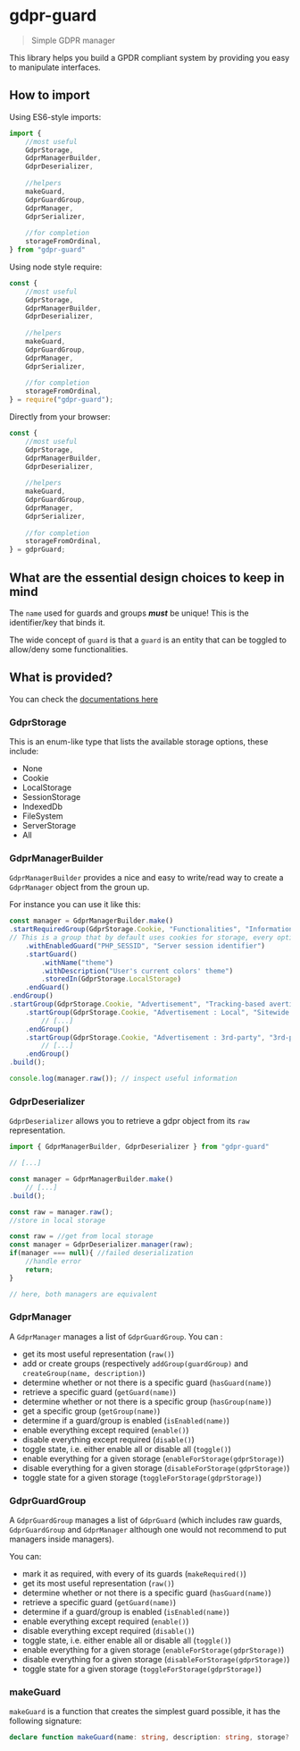 # gdpr-guard
> Simple GDPR manager

This library helps you build a GPDR compliant system by providing you easy to manipulate interfaces.

## How to import
Using ES6-style imports:
```javascript
import {
    //most useful
    GdprStorage,
    GdprManagerBuilder,
    GdprDeserializer,
    
    //helpers
    makeGuard,
    GdprGuardGroup,
    GdprManager,
    GdprSerializer,
    
    //for completion
    storageFromOrdinal,
} from "gdpr-guard"
```

Using node style require:
```javascript
const {
    //most useful
    GdprStorage,
    GdprManagerBuilder,
    GdprDeserializer,
    
    //helpers
    makeGuard,
    GdprGuardGroup,
    GdprManager,
    GdprSerializer,
    
    //for completion
    storageFromOrdinal,
} = require("gdpr-guard");
```

Directly from your browser:
```javascript
const {
    //most useful
    GdprStorage,
    GdprManagerBuilder,
    GdprDeserializer,
    
    //helpers
    makeGuard,
    GdprGuardGroup,
    GdprManager,
    GdprSerializer,
    
    //for completion
    storageFromOrdinal,
} = gdprGuard;
```

## What are the essential design choices to keep in mind
The `name` used for guards and groups ***must*** be unique! This is the identifier/key that binds it.

The wide concept of `guard` is that a `guard` is an entity that can be toggled to allow/deny some functionalities.

## What is provided?

You can check the [documentations here](https://voltra.github.io/gdpr-guard/)

### GdprStorage
This is an enum-like type that lists the available storage options, these include:

* None
* Cookie
* LocalStorage
* SessionStorage
* IndexedDb
* FileSystem
* ServerStorage
* All

### GdprManagerBuilder
`GdprManagerBuilder` provides a nice and easy to write/read way to create a `GdprManager` object from the groun up.

For instance you can use it like this:
```javascript
const manager = GdprManagerBuilder.make()
.startRequiredGroup(GdprStorage.Cookie, "Functionalities", "Information purely used for the user's experience")
// This is a group that by default uses cookies for storage, every option and the group itself is required
    .withEnabledGuard("PHP_SESSID", "Server session identifier")
    .startGuard()
        .withName("theme")
        .withDescription("User's current colors' theme")
        .storedIn(GdprStorage.LocalStorage)
    .endGuard()
.endGroup()
.startGroup(GdprStorage.Cookie, "Advertisement", "Tracking-based avertisement informations")
    .startGroup(GdprStorage.Cookie, "Advertisement : Local", "Sitewide advertisement informations")
        // [...]
    .endGroup()
    .startGroup(GdprStorage.Cookie, "Advertisement : 3rd-party", "3rd-party advertisement informations")
        // [...]
    .endGroup()
.build();

console.log(manager.raw()); // inspect useful information
```



### GdprDeserializer

`GdprDeserializer` allows you to retrieve a gdpr object from its `raw` representation.

```javascript
import { GdprManagerBuilder, GdprDeserializer } from "gdpr-guard"

// [...]

const manager = GdprManagerBuilder.make()
	// [...]
.build();

const raw = manager.raw();
//store in local storage

const raw = //get from local storage
const manager = GdprDeserializer.manager(raw);
if(manager === null){ //failed deserialization
    //handle error
    return;
}

// here, both managers are equivalent
```



### GdprManager

A `GdprManager` manages a list of `GdprGuardGroup`. You can :

* get its most useful representation (`raw()`)
* add or create groups (respectively `addGroup(guardGroup)` and `createGroup(name, description)`)
* determine whether or not there is a specific guard (`hasGuard(name)`)
* retrieve a specific guard (`getGuard(name)`)
* determine whether or not there is a specific group (`hasGroup(name)`)
* get a specific group (`getGroup(name)`)
* determine if a guard/group is enabled (`isEnabled(name)`)
* enable everything except required (`enable()`)
* disable everything except required (`disable()`)
* toggle state, i.e. either enable all or disable all (`toggle()`)
* enable everything for a given storage (`enableForStorage(gdprStorage)`)
* disable everything for a given storage (`disableForStorage(gdprStorage)`)
* toggle state for a given storage (`toggleForStorage(gdprStorage)`)



### GdprGuardGroup

A `GdprGuardGroup` manages a list of `GdprGuard` (which includes raw guards, `GdprGuardGroup` and `GdprManager` although one would not recommend to put managers inside managers).

You can:

* mark it as required, with every of its guards (`makeRequired()`)
* get its most useful representation (`raw()`)
* determine whether or not there is a specific guard (`hasGuard(name)`)
* retrieve a specific guard (`getGuard(name)`)
* determine if a guard/group is enabled (`isEnabled(name)`)
* enable everything except required (`enable()`)
* disable everything except required (`disable()`)
* toggle state, i.e. either enable all or disable all (`toggle()`)
* enable everything for a given storage (`enableForStorage(gdprStorage)`)
* disable everything for a given storage (`disableForStorage(gdprStorage)`)
* toggle state for a given storage (`toggleForStorage(gdprStorage)`)

### makeGuard

`makeGuard` is a function that creates the simplest guard possible, it has the following signature:

```typescript
declare function makeGuard(name: string, description: string, storage?: GdprStorage, required?: boolean, enabled?: boolean | null): GdprGuard;
```